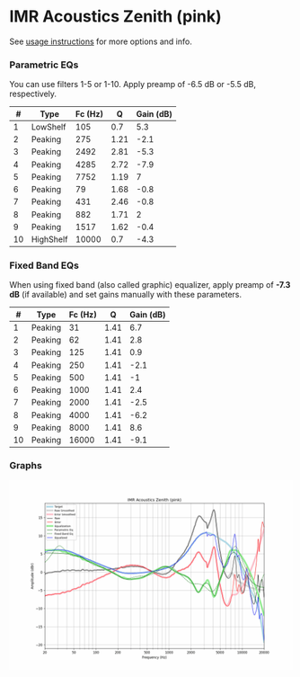 # IMR Acoustics Zenith (pink)
See [usage instructions](https://github.com/jaakkopasanen/AutoEq#usage) for more options and info.

### Parametric EQs
You can use filters 1-5 or 1-10. Apply preamp of -6.5 dB or -5.5 dB, respectively.

|   # | Type      |   Fc (Hz) |    Q |   Gain (dB) |
|-----|-----------|-----------|------|-------------|
|   1 | LowShelf  |       105 | 0.7  |         5.3 |
|   2 | Peaking   |       275 | 1.21 |        -2.1 |
|   3 | Peaking   |      2492 | 2.81 |        -5.3 |
|   4 | Peaking   |      4285 | 2.72 |        -7.9 |
|   5 | Peaking   |      7752 | 1.19 |         7   |
|   6 | Peaking   |        79 | 1.68 |        -0.8 |
|   7 | Peaking   |       431 | 2.46 |        -0.8 |
|   8 | Peaking   |       882 | 1.71 |         2   |
|   9 | Peaking   |      1517 | 1.62 |        -0.4 |
|  10 | HighShelf |     10000 | 0.7  |        -4.3 |

### Fixed Band EQs
When using fixed band (also called graphic) equalizer, apply preamp of **-7.3 dB** (if available) and set gains manually with these parameters.

|   # | Type    |   Fc (Hz) |    Q |   Gain (dB) |
|-----|---------|-----------|------|-------------|
|   1 | Peaking |        31 | 1.41 |         6.7 |
|   2 | Peaking |        62 | 1.41 |         2.8 |
|   3 | Peaking |       125 | 1.41 |         0.9 |
|   4 | Peaking |       250 | 1.41 |        -2.1 |
|   5 | Peaking |       500 | 1.41 |        -1   |
|   6 | Peaking |      1000 | 1.41 |         2.4 |
|   7 | Peaking |      2000 | 1.41 |        -2.5 |
|   8 | Peaking |      4000 | 1.41 |        -6.2 |
|   9 | Peaking |      8000 | 1.41 |         8.6 |
|  10 | Peaking |     16000 | 1.41 |        -9.1 |

### Graphs
![](./IMR%20Acoustics%20Zenith%20(pink).png)
